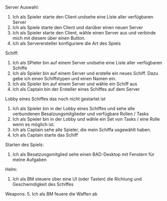 Server Auswahl:
1. Ich als Spieler starte den Client undsehe eine Liste aller verfügbaren
   Server
2. Ich als Spiele starte den Client und darüber einen neuen Server
3. Ich als Spieler starte den Client, wähle einen Server aus und verbinde mich
   mit diesem über einen Button.
4. Ich als Serverersteller konfiguriere die Art des Spiels

Schiff:
1. Ich als SPieler bin auf einem Server undsehe eine Liste aller verfügbaren
   Schiffe
2. Ich als Spieler bin auf einem Server und erstelle ein neues Schiff. Dazu
   gebe ich einen Schiffstypen und einen Namen ein.
4. Ich als Spieler bin auf einem Server und wähle ein Schiff aus
6. Ich als Captain bin der Ersteller eines Schiffes auf dem Server

Lobby eines Schiffes das noch nicht gestartet ist
1. Ich als Spieler bin in der Lobby eines Schiffes und sehe alle verbundenen
   Besatzungsmitglieder und verfügbare Rollen / Tasks
2. Ich als Spieler bin in der Lobby und wähle ein Set von Tasks / eine Rolle
   wenn es möglich ist.
4. Ich als Captain sehe alle Spieler, die mein Schiffa usgewählt haben.
6. Ich als Captain starte das Schiff

Starten des Spiels:
1. Ich als Besatzungsmitglied sehe einen BAD-Desktop mit Fenstern für meine
   Aufgaben

Helm:
1. Ich als BM steuere über eine UI (oder Tasten) die Richtung und
   Geschwindigkeit des Schiffes

Weapons:
5. Ich als BM feuere die Waffen ab
